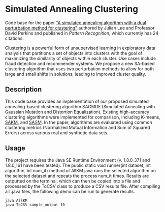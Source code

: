 # Simulated Annealing Clustering

Code base for the paper ["A simulated annealing algorithm with a dual perturbation method for clustering"](https://www.sciencedirect.com/science/article/abs/pii/S0031320320305161#preview-section-cited-by) authored by Julian Lee and Professor David Perkins and published in *Pattern Recognition*, which currently has 24 citations.

Clustering is a powerful form of unsupervised learning in exploratory data analysis that partitions a set of objects into clusters with the goal of maximizing the similarity of objects within each cluster. Use cases include fraud detection and recommender systems. We propose a new SA-based clustering algorithm that uses two perturbation methods to allow for both large and small shifts in solutions, leading to improved cluster quality. 

## Description

This code base provides an implementation of our proposed simulated annealing-based clustering algorithm SAGMDE (Simulated Annealing with Gaussian Mutation and Distortion Equalization). Existing high-accuracy clustering algorithms were implemented for comparison, including K-means, [SAKM](https://www.worldscientific.com/doi/abs/10.1142/S0218001401000927), and [SAGM](https://www.semanticscholar.org/paper/A-Simulated-Annealing-Clustering-Algorithm-Based-On-Merendino-Celebi/e8ef335803b287ac5c36d1dd2b5afa035dafdf43). In the paper, algorithms are evaluated using common clustering metrics (Normalized Mutual Information and Sum of Squared Errors) across various real and synthetic data sets.

## Usage

The project requires the Java SE Runtime Environment (v. 1.8.0_371 and 1.8.0_161 have been tested). The public static void runner(int dataset, int algorithm, int num_it) method of AllKM.java runs the selected algorithm on the selected dataset and repeats the process num_it times. Results are outputted on the terminal, which can then be copied into a file and processed by the ToCSV class to produce a CSV results file.  After compiling all .java files, the following demo can be run to generate results.

```
java AllKM
java ToCSV sample_output 10
```


